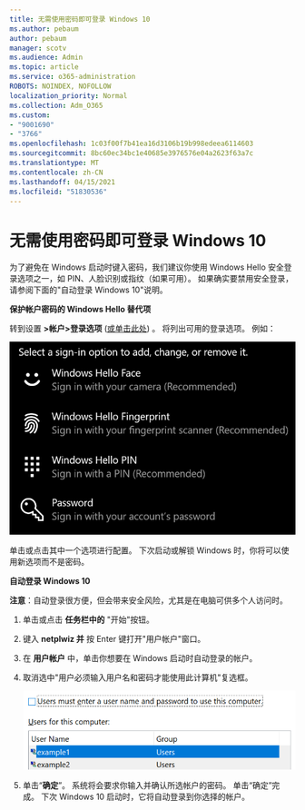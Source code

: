 ```yaml
---
title: 无需使用密码即可登录 Windows 10
ms.author: pebaum
author: pebaum
manager: scotv
ms.audience: Admin
ms.topic: article
ms.service: o365-administration
ROBOTS: NOINDEX, NOFOLLOW
localization_priority: Normal
ms.collection: Adm_O365
ms.custom:
- "9001690"
- "3766"
ms.openlocfilehash: 1c03f00f7b41ea16d3106b19b998edeea6114603
ms.sourcegitcommit: 8bc60ec34bc1e40685e3976576e04a2623f63a7c
ms.translationtype: MT
ms.contentlocale: zh-CN
ms.lasthandoff: 04/15/2021
ms.locfileid: "51830536"
---
```

# <a name="sign-in-to-windows-10-without-using-a-password"></a>无需使用密码即可登录 Windows 10

为了避免在 Windows 启动时键入密码，我们建议你使用 Windows Hello 安全登录选项之一，如 PIN、人脸识别或指纹（如果可用）。 如果确实要禁用安全登录，请参阅下面的"自动登录 Windows 10"说明。

**保护帐户密码的 Windows Hello 替代项**

转到设置 **>帐户>登录选项** ([或单击此处](ms-settings:signinoptions?activationSource=GetHelp)) 。 将列出可用的登录选项。 例如：

![登录选项。](media/sign-in-options.png)

单击或点击其中一个选项进行配置。 下次启动或解锁 Windows 时，你将可以使用新选项而不是密码。 

**自动登录 Windows 10**

**注意**：自动登录很方便，但会带来安全风险，尤其是在电脑可供多个人访问时。 

1. 单击或点击 **任务栏中的** "开始"按钮。

2. 键入 **netplwiz 并** 按 Enter 键打开"用户帐户"窗口。

3. 在 **用户帐户** 中，单击你想要在 Windows 启动时自动登录的帐户。

4. 取消选中"用户必须输入用户名和密码才能使用此计算机"复选框。

    ![用户必须输入用户名和密码选项。](media/users-must-enter-username.png)

5. 单击“**确定**”。 系统将会要求你输入并确认所选帐户的密码。 单击“确定”完成。 下次 Windows 10 启动时，它将自动登录到你选择的帐户。
